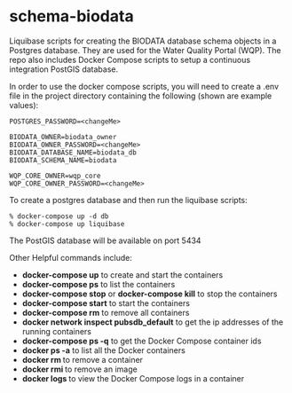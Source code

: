 # schema\-biodata


Liquibase scripts for creating the BIODATA database schema objects in a Postgres database. 
They are used for the Water Quality Portal (WQP). The repo also includes Docker Compose scripts to setup a continuous
integration PostGIS database.

In order to use the docker compose scripts, you will need to create a .env file in the project directory containing
the following (shown are example values):
```
POSTGRES_PASSWORD=<changeMe>

BIODATA_OWNER=biodata_owner
BIODATA_OWNER_PASSWORD=<changeMe>
BIODATA_DATABASE_NAME=biodata_db
BIODATA_SCHEMA_NAME=biodata

WQP_CORE_OWNER=wqp_core
WQP_CORE_OWNER_PASSWORD=<changeMe>

```

To create a postgres database and then run the liquibase scripts:
```
% docker-compose up -d db
% docker-compose up liquibase
```

The PostGIS database will be available on port 5434

Other Helpful commands include:
* __docker-compose up__ to create and start the containers
* __docker-compose ps__ to list the containers
* __docker-compose stop__ or __docker-compose kill__ to stop the containers
* __docker-compose start__ to start the containers
* __docker-compose rm__ to remove all containers
* __docker network inspect pubsdb_default__ to get the ip addresses of the running containers
* __docker-compose ps -q__ to get the Docker Compose container ids
* __docker ps -a__ to list all the Docker containers
* __docker rm <containerId>__ to remove a container
* __docker rmi <imageId>__ to remove an image
* __docker logs <containerID>__ to view the Docker Compose logs in a container

